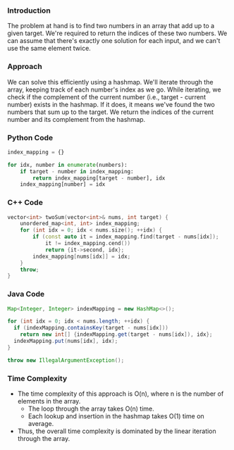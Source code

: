 ### Introduction
The problem at hand is to find two numbers in an array that add up to a given target. We're required to return the indices of these two numbers. We can assume that there's exactly one solution for each input, and we can't use the same element twice.

### Approach
We can solve this efficiently using a hashmap. We'll iterate through the array, keeping track of each number's index as we go. While iterating, we check if the complement of the current number (i.e., target - current number) exists in the hashmap. If it does, it means we've found the two numbers that sum up to the target. We return the indices of the current number and its complement from the hashmap.

### Python Code
```python
index_mapping = {}

for idx, number in enumerate(numbers):
    if target - number in index_mapping:
        return index_mapping[target - number], idx
    index_mapping[number] = idx
```

### C++ Code
```c++
vector<int> twoSum(vector<int>& nums, int target) {
    unordered_map<int, int> index_mapping;
    for (int idx = 0; idx < nums.size(); ++idx) {
        if (const auto it = index_mapping.find(target - nums[idx]);
            it != index_mapping.cend())
            return {it->second, idx};
        index_mapping[nums[idx]] = idx;
    }
    throw;
}
```

### Java Code
```java
Map<Integer, Integer> indexMapping = new HashMap<>();

for (int idx = 0; idx < nums.length; ++idx) {
  if (indexMapping.containsKey(target - nums[idx]))
    return new int[] {indexMapping.get(target - nums[idx]), idx};
  indexMapping.put(nums[idx], idx);
}

throw new IllegalArgumentException();
```

### Time Complexity
- The time complexity of this approach is O(n), where n is the number of elements in the array.
  - The loop through the array takes O(n) time.
  - Each lookup and insertion in the hashmap takes O(1) time on average.
- Thus, the overall time complexity is dominated by the linear iteration through the array.
